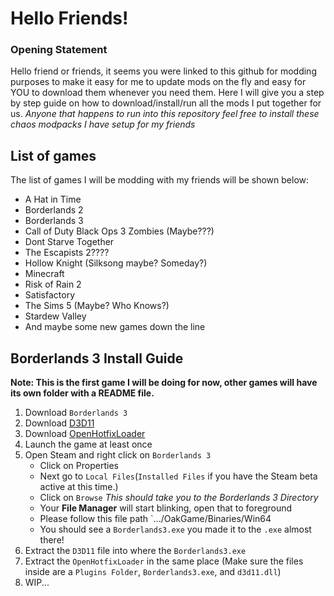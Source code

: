 # Hello Friends!

### Opening Statement

Hello friend or friends, it seems you were linked to this github for modding purposes to make it easy for me to update mods on the fly and easy for YOU to download them whenever you need them.
Here I will give you a step by step guide on how to download/install/run all the mods I put together for us. *Anyone that happens to run into this repository feel free to install these chaos modpacks I have setup for my friends*

## List of games

The list of games I will be modding with my friends will be shown below:

* A Hat in Time
* Borderlands 2
* Borderlands 3
* Call of Duty Black Ops 3 Zombies (Maybe???)
* Dont Starve Together
* The Escapists 2????
* Hollow Knight (Silksong maybe? Someday?)
* Minecraft
* Risk of Rain 2
* Satisfactory
* The Sims 5 (Maybe? Who Knows?)
* Stardew Valley
* And maybe some new games down the line

## Borderlands 3 Install Guide

**Note: This is the first game I will be doing for now, other games will have its own folder with a README file.**

1. Download `Borderlands 3`
2. Download [D3D11](https://github.com/FromDarkHell/BL3DX11Injection/releases/download/v1.1.3/D3D11.zip)
3. Download [OpenHotfixLoader](https://github.com/apple1417/OpenHotfixLoader/releases/download/v1.6/OpenHotfixLoader.zip)
4. Launch the game at least once
5. Open Steam and right click on `Borderlands 3`
    - Click on Properties
	- Next go to `Local Files`(`Installed Files` if you have the Steam beta active at this time.)
	- Click on `Browse` *This should take you to the Borderlands 3 Directory*
	- Your **File Manager** will start blinking, open that to foreground
	- Please follow this file path `.../OakGame/Binaries/Win64
	- You should see a `Borderlands3.exe` you made it to the `.exe` almost there!
6. Extract the `D3D11` file into where the `Borderlands3.exe`
7. Extract the `OpenHotfixLoader` in the same place (Make sure the files inside are a `Plugins Folder`, `Borderlands3.exe`, and `d3d11.dll`)
8. WIP...